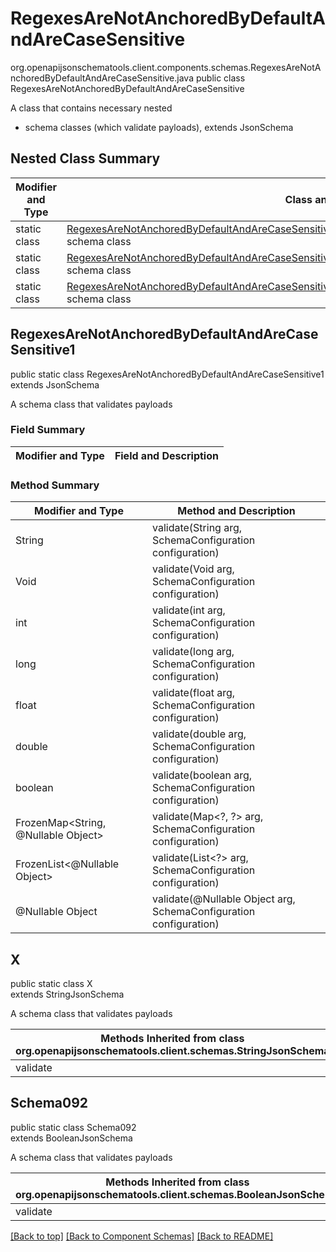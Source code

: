# RegexesAreNotAnchoredByDefaultAndAreCaseSensitive
org.openapijsonschematools.client.components.schemas.RegexesAreNotAnchoredByDefaultAndAreCaseSensitive.java
public class RegexesAreNotAnchoredByDefaultAndAreCaseSensitive

A class that contains necessary nested
- schema classes (which validate payloads), extends JsonSchema

## Nested Class Summary
| Modifier and Type | Class and Description |
| ----------------- | ---------------------- |
| static class | [RegexesAreNotAnchoredByDefaultAndAreCaseSensitive.RegexesAreNotAnchoredByDefaultAndAreCaseSensitive1](#regexesarenotanchoredbydefaultandarecasesensitive1)<br> schema class |
| static class | [RegexesAreNotAnchoredByDefaultAndAreCaseSensitive.X](#x)<br> schema class |
| static class | [RegexesAreNotAnchoredByDefaultAndAreCaseSensitive.Schema092](#schema092)<br> schema class |

## RegexesAreNotAnchoredByDefaultAndAreCaseSensitive1
public static class RegexesAreNotAnchoredByDefaultAndAreCaseSensitive1<br>
extends JsonSchema

A schema class that validates payloads

### Field Summary
| Modifier and Type | Field and Description |
| ----------------- | ---------------------- |

### Method Summary
| Modifier and Type | Method and Description |
| ----------------- | ---------------------- |
| String | validate(String arg, SchemaConfiguration configuration) |
| Void | validate(Void arg, SchemaConfiguration configuration) |
| int | validate(int arg, SchemaConfiguration configuration) |
| long | validate(long arg, SchemaConfiguration configuration) |
| float | validate(float arg, SchemaConfiguration configuration) |
| double | validate(double arg, SchemaConfiguration configuration) |
| boolean | validate(boolean arg, SchemaConfiguration configuration) |
| FrozenMap<String, @Nullable Object> | validate(Map&lt;?, ?&gt; arg, SchemaConfiguration configuration) |
| FrozenList<@Nullable Object> | validate(List<?> arg, SchemaConfiguration configuration) |
| @Nullable Object | validate(@Nullable Object arg, SchemaConfiguration configuration) |
## X
public static class X<br>
extends StringJsonSchema

A schema class that validates payloads

| Methods Inherited from class org.openapijsonschematools.client.schemas.StringJsonSchema |
| ------------------------------------------------------------------ |
| validate                                                           |

## Schema092
public static class Schema092<br>
extends BooleanJsonSchema

A schema class that validates payloads

| Methods Inherited from class org.openapijsonschematools.client.schemas.BooleanJsonSchema |
| ------------------------------------------------------------------ |
| validate                                                           |

[[Back to top]](#top) [[Back to Component Schemas]](../../../README.md#Component-Schemas) [[Back to README]](../../../README.md)
